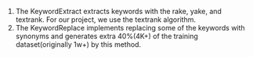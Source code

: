 1. The KeywordExtract extracts keywords with the rake, yake, and textrank. For our project, we use the textrank algorithm.
2. The KeywordReplace implements replacing some of the keywords with synonyms and generates extra 40%(4K+)  of the training dataset(originally 1w+) by this method.
